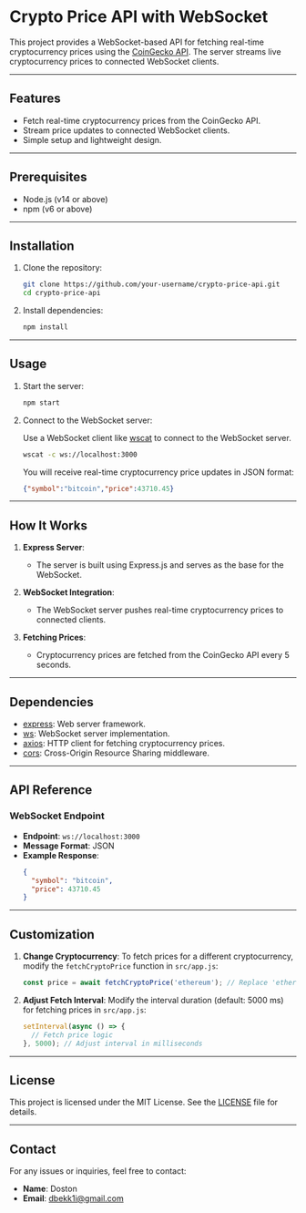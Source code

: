 # Crypto Price API with WebSocket

This project provides a WebSocket-based API for fetching real-time cryptocurrency prices using the [CoinGecko API](https://www.coingecko.com/en/api). The server streams live cryptocurrency prices to connected WebSocket clients.

---

## Features

- Fetch real-time cryptocurrency prices from the CoinGecko API.
- Stream price updates to connected WebSocket clients.
- Simple setup and lightweight design.

---

## Prerequisites

- Node.js (v14 or above)
- npm (v6 or above)

---

## Installation

1. Clone the repository:

   ```bash
   git clone https://github.com/your-username/crypto-price-api.git
   cd crypto-price-api
   ```

2. Install dependencies:

   ```bash
   npm install
   ```

---

## Usage

1. Start the server:

   ```bash
   npm start
   ```

2. Connect to the WebSocket server:

   Use a WebSocket client like [wscat](https://github.com/websockets/wscat) to connect to the WebSocket server.

   ```bash
   wscat -c ws://localhost:3000
   ```

   You will receive real-time cryptocurrency price updates in JSON format:

   ```json
   {"symbol":"bitcoin","price":43710.45}
   ```

---

## How It Works

1. **Express Server**:
   - The server is built using Express.js and serves as the base for the WebSocket.

2. **WebSocket Integration**:
   - The WebSocket server pushes real-time cryptocurrency prices to connected clients.

3. **Fetching Prices**:
   - Cryptocurrency prices are fetched from the CoinGecko API every 5 seconds.

---

## Dependencies

- [express](https://www.npmjs.com/package/express): Web server framework.
- [ws](https://www.npmjs.com/package/ws): WebSocket server implementation.
- [axios](https://www.npmjs.com/package/axios): HTTP client for fetching cryptocurrency prices.
- [cors](https://www.npmjs.com/package/cors): Cross-Origin Resource Sharing middleware.

---

## API Reference

### WebSocket Endpoint

- **Endpoint**: `ws://localhost:3000`
- **Message Format**: JSON
- **Example Response**:
  ```json
  {
    "symbol": "bitcoin",
    "price": 43710.45
  }
  ```

---

## Customization

1. **Change Cryptocurrency**:
   To fetch prices for a different cryptocurrency, modify the `fetchCryptoPrice` function in `src/app.js`:

   ```javascript
   const price = await fetchCryptoPrice('ethereum'); // Replace 'ethereum' with the desired symbol
   ```

2. **Adjust Fetch Interval**:
   Modify the interval duration (default: 5000 ms) for fetching prices in `src/app.js`:

   ```javascript
   setInterval(async () => {
     // Fetch price logic
   }, 5000); // Adjust interval in milliseconds
   ```

---

## License

This project is licensed under the MIT License. See the [LICENSE](LICENSE) file for details.

---

## Contact

For any issues or inquiries, feel free to contact:

- **Name**: Doston
- **Email**: dbekk1i@gmail.com

